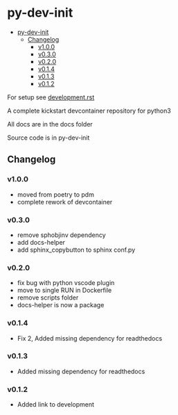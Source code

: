 # py-dev-init

- [py-dev-init](#py-dev-init)
  - [Changelog](#changelog)
    - [v1.0.0](#v100)
    - [v0.3.0](#v030)
    - [v0.2.0](#v020)
    - [v0.1.4](#v014)
    - [v0.1.3](#v013)
    - [v0.1.2](#v012)

For setup see [development.rst](docs/development.rst)

A complete kickstart devcontainer repository for python3  

All docs are in the docs folder  

Source code is in py-dev-init  

## Changelog

### v1.0.0

- moved from poetry to pdm
- complete rework of devcontainer

### v0.3.0

- remove sphobjinv dependency
- add docs-helper
- add sphinx_copybutton to sphinx conf.py

### v0.2.0

- fix bug with python vscode plugin
- move to single RUN in Dockerfile
- remove scripts folder
- docs-helper is now a package

### v0.1.4

- Fix 2, Added missing dependency for readthedocs

### v0.1.3

- Added missing dependency for readthedocs

### v0.1.2

- Added link to development
